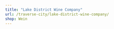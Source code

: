 ```yaml
---
title: "Lake District Wine Company"
url: /traverse-city/lake-district-wine-company/
shop: Wein
---
```

